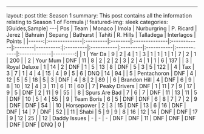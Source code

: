 ---
layout: post
title: Season 1
summary: This post contains all the information relating to Season 1 of Formula j!
featured-img: sleek
categories: [Guides,Sample]
---|   Pos | Team          | Monaco   | Imola   | Nurburgring   | P. Ricard   | Jerez   |   Bahrain | Sepang   | Bathurst   | Tahiti   | R. Hills   | Talladega   | Interlagos   |   Points |
|------:|:--------------|:---------|:--------|:--------------|:------------|:--------|----------:|:---------|:-----------|:---------|:-----------|:------------|:-------------|---------:|
|     1 | Yer Da        | 9        | 2       | 4             | 1           | 3       |         1 | 1        | 1          | 1        | 7          | 2           | 1            |      200 |
|     2 | Your Mum      | DNF      | 11      | 8             | 2           | 2       |         2 | 3        | 2          | 4        | 1          | 1           | 6            |      137 |
|     3 | Royal Deluxe  | 1        | 14      | 2             | DNF         | 1       |         5 | 13       | 8          | DNF      | 5          | 3           | 5            |      122 |
|     4 | Tax           | 3        | 7       | 1             | 4           | 4       |        15 | 4        | 9          | 5        | 6          | DNQ         | 14           |       94 |
|     5 | Pentachoron   | DNF      | 4       | 12            | 5           | 5       |        18 | 5        | 3          | DNF      | 4          | 8           | 2            |       89 |
|     6 | Brandon Hill  | 4        | DNF     | 6             | 9           | 8       |        10 | 12       | 4          | 3        | 11         | 6           | 11           |       60 |
|     7 | Peaky Drivers | DNF      | 1       | 11            | 7           | 9       |        17 | 9        | 5          | DNF      | 2          | 11          | 9            |       55 |
|     8 | Spurs Are Bad | 7        | 6       | 7             | DNF         | 11      |        13 | 11       | 5          | DNF      | 10         | 5           | 4            |       55 |
|     9 | Team Boris    | 6        | 5       | DNF           | DNF         | 6       |         8 | 7        | 7          | 2        | 9          | DNF         | DNF          |       54 |
|    10 | Horsepower    | 2        | 3       | 15            | DNF         | 13      |         6 | 16       | DNF        | DNF      | 14         | 7           | DNF          |       52 |
|    11 | Shabi         | 5        | 9       | 9             | 8           | 16      |        12 | 14       | DNF        | DNF      | 17         | 9           | 12           |       25 |
|    12 | Daddy Issues  | -        | -       | -             | DNF         | DNF     |        11 | DNF      | DNF        | DNF      | DNF        | DNF         | DNQ          |        0 |